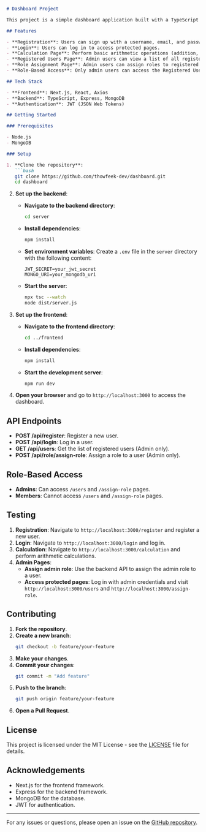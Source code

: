 ```markdown
# Dashboard Project

This project is a simple dashboard application built with a TypeScript backend using Express and a Next.js frontend. It includes user registration, login, role management, and basic arithmetic calculations. 

## Features

- **Registration**: Users can sign up with a username, email, and password.
- **Login**: Users can log in to access protected pages.
- **Calculation Page**: Perform basic arithmetic operations (addition, subtraction, multiplication, division).
- **Registered Users Page**: Admin users can view a list of all registered users.
- **Role Assignment Page**: Admin users can assign roles to registered users (admin or member).
- **Role-Based Access**: Only admin users can access the Registered Users and Role Assignment pages.

## Tech Stack

- **Frontend**: Next.js, React, Axios
- **Backend**: TypeScript, Express, MongoDB
- **Authentication**: JWT (JSON Web Tokens)

## Getting Started

### Prerequisites

- Node.js
- MongoDB

### Setup

1. **Clone the repository**:
   ```bash
   git clone https://github.com/thowfeek-dev/dashboard.git
   cd dashboard
   ```

2. **Set up the backend**:

   - **Navigate to the backend directory**:
     ```bash
     cd server
     ```

   - **Install dependencies**:
     ```bash
     npm install
     ```

   - **Set environment variables**: Create a `.env` file in the `server` directory with the following content:
     ```env
     JWT_SECRET=your_jwt_secret
     MONGO_URI=your_mongodb_uri
     ```

   - **Start the server**:
     ```bash
     npx tsc --watch
     node dist/server.js
     ```

3. **Set up the frontend**:

   - **Navigate to the frontend directory**:
     ```bash
     cd ../frontend
     ```

   - **Install dependencies**:
     ```bash
     npm install
     ```

   - **Start the development server**:
     ```bash
     npm run dev
     ```

4. **Open your browser** and go to `http://localhost:3000` to access the dashboard.

## API Endpoints

- **POST /api/register**: Register a new user.
- **POST /api/login**: Log in a user.
- **GET /api/users**: Get the list of registered users (Admin only).
- **POST /api/role/assign-role**: Assign a role to a user (Admin only).

## Role-Based Access

- **Admins**: Can access `/users` and `/assign-role` pages.
- **Members**: Cannot access `/users` and `/assign-role` pages.

## Testing

1. **Registration**: Navigate to `http://localhost:3000/register` and register a new user.
2. **Login**: Navigate to `http://localhost:3000/login` and log in.
3. **Calculation**: Navigate to `http://localhost:3000/calculation` and perform arithmetic calculations.
4. **Admin Pages**:
   - **Assign admin role**: Use the backend API to assign the admin role to a user.
   - **Access protected pages**: Log in with admin credentials and visit `http://localhost:3000/users` and `http://localhost:3000/assign-role`.

## Contributing

1. **Fork the repository**.
2. **Create a new branch**:
   ```bash
   git checkout -b feature/your-feature
   ```
3. **Make your changes**.
4. **Commit your changes**:
   ```bash
   git commit -m "Add feature"
   ```
5. **Push to the branch**:
   ```bash
   git push origin feature/your-feature
   ```
6. **Open a Pull Request**.

## License

This project is licensed under the MIT License - see the [LICENSE](LICENSE) file for details.

## Acknowledgements

- Next.js for the frontend framework.
- Express for the backend framework.
- MongoDB for the database.
- JWT for authentication.

---

For any issues or questions, please open an issue on the [GitHub repository](https://github.com/thowfeek-dev/dashboard).
```